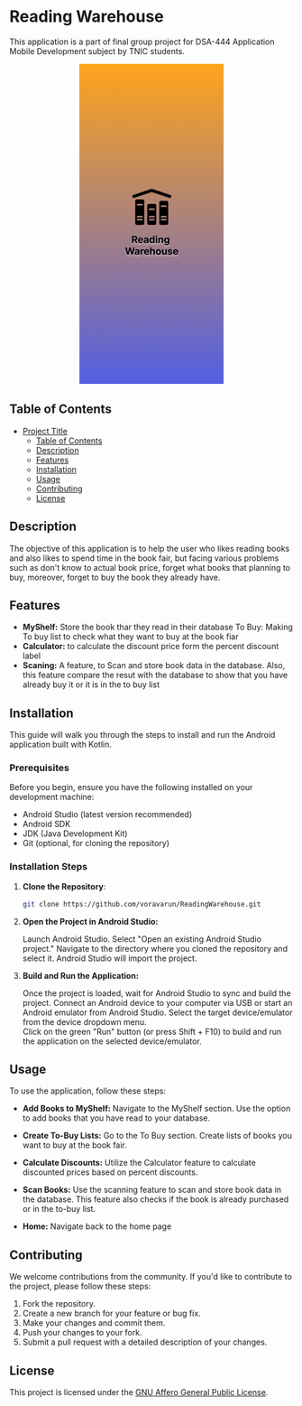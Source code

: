 # Reading Warehouse

This application is a part of final group project for DSA-444 Application Mobile Development subject by TNIC students.
<center>

![Project Image](SplashPage.png)

</center>

## Table of Contents
- [Project Title](#project-title)
    - [Table of Contents](#table-of-contents)
    - [Description](#description)
    - [Features](#features)
    - [Installation](#installation)
    - [Usage](#usage)
    - [Contributing](#contributing)
    - [License](#license)

## Description

The objective of this application is to help the user who likes reading books
and also likes to spend time in the book fair, but facing various problems such as
don't know to actual book price, forget what books that planning to buy,
moreover, forget to buy the book they already have.

## Features

- **MyShelf:** Store the book thar they read in their database
  To Buy: Making To buy list to check what they want to buy at the book fiar
- **Calculator:** to calculate the discount price form the percent discount label
- **Scaning:** A feature, to Scan and store book data in the database. Also, this feature compare the resut with the database to show that you have already buy it or it is in the to buy list


## Installation

This guide will walk you through the steps to install and run the Android application built with Kotlin.

### Prerequisites

Before you begin, ensure you have the following installed on your development machine:

- Android Studio (latest version recommended)
- Android SDK
- JDK (Java Development Kit)
- Git (optional, for cloning the repository)

### Installation Steps

1. **Clone the Repository**:
   ```bash
   git clone https://github.com/voravarun/ReadingWarehouse.git

2. **Open the Project in Android Studio:**
    <p>Launch Android Studio.
    Select "Open an existing Android Studio project."
    Navigate to the directory where you cloned the repository and select it.
    Android Studio will import the project.</p>

3. **Build and Run the Application:**
    <p>Once the project is loaded, wait for Android Studio to sync and build the project.
    Connect an Android device to your computer via USB or start an Android emulator from Android Studio.
    Select the target device/emulator from the device dropdown menu.<br>
    Click on the green "Run" button (or press Shift + F10) to build and run the application on the selected device/emulator.</p>

## Usage

To use the application, follow these steps:

- **Add Books to MyShelf:**
  Navigate to the MyShelf section.
  Use the option to add books that you have read to your database.

- **Create To-Buy Lists:**
  Go to the To Buy section.
  Create lists of books you want to buy at the book fair.

- **Calculate Discounts:**
  Utilize the Calculator feature to calculate discounted prices based on percent discounts.

- **Scan Books:**
  Use the scanning feature to scan and store book data in the database.
  This feature also checks if the book is already purchased or in the to-buy list.

- **Home:**
  Navigate back to the home page

## Contributing

We welcome contributions from the community. If you'd like to contribute to the project, please follow these steps:

1. Fork the repository.
2. Create a new branch for your feature or bug fix.
3. Make your changes and commit them.
4. Push your changes to your fork.
5. Submit a pull request with a detailed description of your changes.

## License

This project is licensed under the [GNU Affero General Public License](https://www.gnu.org/licenses/agpl-3.0.html).
